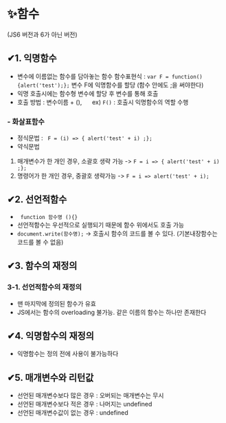 # ✨함수
(JS6 버전과 6가 아닌 버전)
## ✔1. 익명함수
- 변수에 이름없는 함수를 담아놓는 함수
함수표현식 : `var F = function(){alert('test');};` 변수 F에 익명함수를 할당   (함수 안에도 ;을 써야한다)
- 익명 호출시에는 함수형 변수에 할당 후 변수를 통해 호출
- 호출 방법 : 변수이름 + (), &nbsp;&nbsp;&nbsp;&nbsp; ex) `F()` : 호출시 익명함수의 역할 수행

### - 화살표함수
- 정식문법 : ` F = (i) => { alert('test' + i) ;};` 
- 약식문법
1. 매개변수가 한 개인 경우, 소괄호 생략 가능 -> `F = i => { alert('test' + i) ;};`
2. 명령어가 한 개인 경우, 중괄호 생략가능    -> `F = i => alert('test' + i);`    

## ✔2. 선언적함수
- ` function 함수명 (){}` 
- 선언적함수는 우선적으로 실행되기 때문에 함수 위에서도 호출 가능
- `document.write(함수명);` -> 호출시 함수의 코드를 볼 수 있다.&nbsp;(기본내장함수는 코드를 볼 수 없음) 

## ✔3. 함수의 재정의
### 3-1. 선언적함수의 재정의
- 맨 마지막에 정의된 함수가 유효
- JS에서는 함수의 overloading 불가능. 같은 이름의 함수는 하나만 존재한다


## ✔4. 익명함수의 재정의
- 익명함수는 정의 전에 사용이 불가능하다
 
## ✔5. 매개변수와 리턴값
- 선언된 매개변수보다 많은 경우 : 오버되는 매개변수는 무시
- 선언된 매개변수보다 적은 경우 : 나머지는 undefined
- 선언된 매개변수값이 없는 경우 : undefined